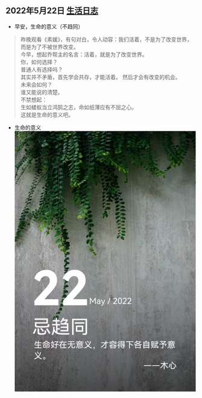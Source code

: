 ## 2022年5月22日  [生活日志](../life.md)
- 早安，生命的意义（不趋同）
>  昨晚观看《素媛》，有句对白，令人动容：我们活着，不是为了改变世界，而是为了不被世界改变。  
今早，想起乔帮主的名言：活着，就是为了改变世界。  
你，如何选择？  
普通人有选择吗？  
其实并不矛盾，首先学会共存，才能活着。
然后才会有改变的机会。  
未来会如何？  
谁又能说的清楚。  
不禁想起：  
生如蝼蚁当立鸿鹄之志，命如纸薄应有不屈之心。  
这就是生命的意义吧。

- 生命的意义      
  ![](../img/20220522.jpg)
